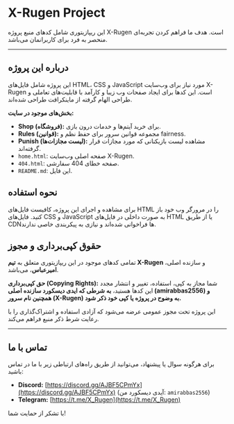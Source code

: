 # X-Rugen Project

این ریپازیتوری شامل کدهای منبع پروژه X-Rugen است. هدف ما فراهم کردن تجربه‌ای منحصر به فرد برای کاربرانمان می‌باشد.

---

## **درباره این پروژه**

این پروژه شامل فایل‌های HTML، CSS و JavaScript مورد نیاز برای وب‌سایت X-Rugen است. این کدها برای ایجاد صفحات وب زیبا و کارآمد با قابلیت‌های تعاملی و طراحی الهام گرفته از ماینکرافت طراحی شده‌اند.

**بخش‌های موجود در سایت:**
* **Shop (فروشگاه):** برای خرید آیتم‌ها و خدمات درون بازی.
* **Rules (قوانین):** مجموعه قوانین سرور برای حفظ نظم و fairness.
* **Punish (لیست مجازات‌ها):** مشاهده لیست بازیکنانی که مورد مجازات قرار گرفته‌اند.
* `home.html`: صفحه اصلی وب‌سایت X-Rugen.
* `404.html`: صفحه خطای 404 سفارشی.
* `README.md`: این فایل.

## **نحوه استفاده**

برای مشاهده و اجرای این پروژه، کافیست فایل‌های HTML را در مرورگر وب خود باز کنید. فایل‌های CSS و JavaScript به صورت داخلی در فایل‌های HTML یا از طریق CDNها فراخوانی شده‌اند و نیازی به پیکربندی خاصی ندارند.

## **حقوق کپی‌برداری و مجوز**

تمامی کدهای موجود در این ریپازیتوری متعلق به **تیم X-Rugen** و سازنده اصلی، **امیرعباس**، می‌باشد.

**حق کپی‌برداری (Copying Rights):**
شما مجاز به کپی، استفاده، تغییر و انتشار مجدد این کدها هستید، **به شرطی که ایدی دیسکورد سازنده اصلی (amirabbas2556) و همچنین نام سرور (X-Rugen) به وضوح در پروژه یا کپی خود ذکر شود.**

این پروژه تحت مجوز عمومی عرضه می‌شود که آزادی استفاده و اشتراک‌گذاری را با رعایت شرط ذکر منبع فراهم می‌کند.

---

## **تماس با ما**

برای هرگونه سوال یا پیشنهاد، می‌توانید از طریق راه‌های ارتباطی زیر با ما در تماس باشید:

* **Discord:** [https://discord.gg/AJBF5CPmYx](https://discord.gg/AJBF5CPmYx) (آیدی دیسکورد من: `amirabbas2556`)
* **Telegram:** [https://t.me/X_Rugen](https://t.me/X_Rugen)


با تشکر از حمایت شما!
